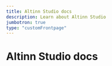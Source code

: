 ```yaml
---
title: Altinn Studio docs
description: Learn about Altinn Studio
jumbotron: true
type: "customFrontpage"
---
```


# Altinn Studio docs

